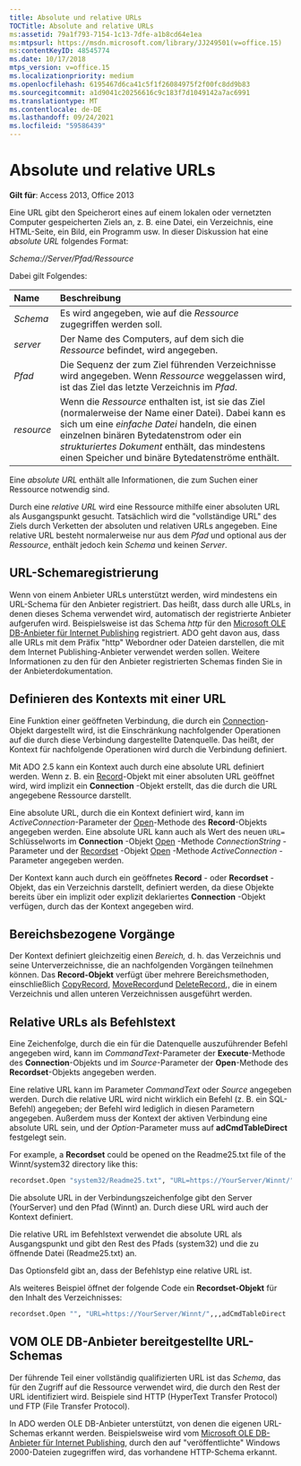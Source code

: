 ```yaml
---
title: Absolute und relative URLs
TOCTitle: Absolute and relative URLs
ms:assetid: 79a1f793-7154-1c13-7dfe-a1b8cd64e1ea
ms:mtpsurl: https://msdn.microsoft.com/library/JJ249501(v=office.15)
ms:contentKeyID: 48545774
ms.date: 10/17/2018
mtps_version: v=office.15
ms.localizationpriority: medium
ms.openlocfilehash: 6195467d6ca41c5f1f26084975f2f00fc8dd9b83
ms.sourcegitcommit: a1d9041c20256616c9c183f7d1049142a7ac6991
ms.translationtype: MT
ms.contentlocale: de-DE
ms.lasthandoff: 09/24/2021
ms.locfileid: "59586439"
---
```

# <a name="absolute-and-relative-urls"></a>Absolute und relative URLs

**Gilt für**: Access 2013, Office 2013    

Eine URL gibt den Speicherort eines auf einem lokalen oder vernetzten Computer gespeicherten Ziels an, z. B. eine Datei, ein Verzeichnis, eine HTML-Seite, ein Bild, ein Programm usw. In dieser Diskussion hat eine *absolute URL* folgendes Format:

*Schema://Server/Pfad/Ressource*

Dabei gilt Folgendes:

|Name |Beschreibung|
|:----|:----------|
|*Schema*|Es wird angegeben, wie auf die *Ressource* zugegriffen werden soll.|
|*server*|Der Name des Computers, auf dem sich die *Ressource* befindet, wird angegeben.|
|*Pfad*|Die Sequenz der zum Ziel führenden Verzeichnisse wird angegeben. Wenn *Ressource* weggelassen wird, ist das Ziel das letzte Verzeichnis im *Pfad*.|
|*resource*|Wenn die *Ressource* enthalten ist, ist sie das Ziel (normalerweise der Name einer Datei). Dabei kann es sich um eine *einfache Datei* handeln, die einen einzelnen binären Bytedatenstrom oder ein *strukturiertes Dokument* enthält, das mindestens einen Speicher und binäre Bytedatenströme enthält.|

Eine *absolute URL* enthält alle Informationen, die zum Suchen einer Ressource notwendig sind.

Durch eine *relative URL* wird eine Ressource mithilfe einer absoluten URL als Ausgangspunkt gesucht. Tatsächlich wird die "vollständige URL" des Ziels durch Verketten der absoluten und relativen URLs angegeben. Eine relative URL besteht normalerweise nur aus dem *Pfad* und optional aus der *Ressource*, enthält jedoch kein *Schema* und keinen *Server*.

## <a name="url-scheme-registration"></a>URL-Schemaregistrierung

Wenn von einem Anbieter URLs unterstützt werden, wird mindestens ein URL-Schema für den Anbieter registriert. Das heißt, dass durch alle URLs, in denen dieses Schema verwendet wird, automatisch der registrierte Anbieter aufgerufen wird. Beispielsweise ist das Schema *http* für den [Microsoft OLE DB-Anbieter für Internet Publishing](microsoft-ole-db-provider-for-internet-publishing.md) registriert. ADO geht davon aus, dass alle URLs mit dem Präfix "http" Webordner oder Dateien darstellen, die mit dem Internet Publishing-Anbieter verwendet werden sollen. Weitere Informationen zu den für den Anbieter registrierten Schemas finden Sie in der Anbieterdokumentation.

## <a name="defining-context-with-a-url"></a>Definieren des Kontexts mit einer URL

Eine Funktion einer geöffneten Verbindung, die durch ein [Connection](connection-object-ado.md)-Objekt dargestellt wird, ist die Einschränkung nachfolgender Operationen auf die durch diese Verbindung dargestellte Datenquelle. Das heißt, der Kontext für nachfolgende Operationen wird durch die Verbindung definiert.

Mit ADO 2.5 kann ein Kontext auch durch eine absolute URL definiert werden. Wenn z. B. ein [Record](record-object-ado.md)-Objekt mit einer absoluten URL geöffnet wird, wird implizit ein **Connection** -Objekt erstellt, das die durch die URL angegebene Ressource darstellt.

Eine absolute URL, durch die ein Kontext definiert wird, kann im *ActiveConnection*-Parameter der [Open](open-method-ado-record.md)-Methode des **Record**-Objekts angegeben werden. Eine absolute URL kann auch als Wert des neuen `URL=` Schlüsselworts im **Connection** -Objekt [Open](open-method-ado-connection.md) -Methode *ConnectionString* -Parameter und der [Recordset](recordset-object-ado.md) -Objekt [Open](open-method-ado-recordset.md) -Methode *ActiveConnection* -Parameter angegeben werden.

Der Kontext kann auch durch ein geöffnetes **Record** - oder **Recordset** -Objekt, das ein Verzeichnis darstellt, definiert werden, da diese Objekte bereits über ein implizit oder explizit deklariertes **Connection** -Objekt verfügen, durch das der Kontext angegeben wird.

## <a name="scoped-operations"></a>Bereichsbezogene Vorgänge

Der Kontext definiert gleichzeitig einen *Bereich,* d. h. das Verzeichnis und seine Unterverzeichnisse, die an nachfolgenden Vorgängen teilnehmen können. Das **Record-Objekt** verfügt über mehrere Bereichsmethoden, einschließlich [CopyRecord](copyrecord-method-ado.md), [MoveRecord](moverecord-method-ado.md)und [DeleteRecord](deleterecord-method-ado.md),, die in einem Verzeichnis und allen unteren Verzeichnissen ausgeführt werden.

## <a name="relative-urls-as-command-text"></a>Relative URLs als Befehlstext

Eine Zeichenfolge, durch die ein für die Datenquelle auszuführender Befehl angegeben wird, kann im *CommandText*-Parameter der **Execute**-Methode des **Connection**-Objekts und im *Source*-Parameter der **Open**-Methode des **Recordset**-Objekts angegeben werden.

Eine relative URL kann im Parameter *CommandText* oder *Source* angegeben werden. Durch die relative URL wird nicht wirklich ein Befehl (z. B. ein SQL-Befehl) angegeben; der Befehl wird lediglich in diesen Parametern angegeben. Außerdem muss der Kontext der aktiven Verbindung eine absolute URL sein, und der *Option*-Parameter muss auf **adCmdTableDirect** festgelegt sein.

For example, a **Recordset** could be opened on the Readme25.txt file of the Winnt/system32 directory like this:

```vb
recordset.Open "system32/Readme25.txt", "URL=https://YourServer/Winnt/",,,adCmdTableDirect 
```

Die absolute URL in der Verbindungszeichenfolge gibt den Server (YourServer) und den Pfad (Winnt) an. Durch diese URL wird auch der Kontext definiert.

Die relative URL im Befehlstext verwendet die absolute URL als Ausgangspunkt und gibt den Rest des Pfads (system32) und die zu öffnende Datei (Readme25.txt) an.

Das Optionsfeld gibt an, dass der Befehlstyp eine relative URL ist.

Als weiteres Beispiel öffnet der folgende Code ein **Recordset-Objekt** für den Inhalt des Verzeichnisses:

```vb
recordset.Open "", "URL=https://YourServer/Winnt/",,,adCmdTableDirect 
```

## <a name="ole-db-provider-supplied-url-schemes"></a>VOM OLE DB-Anbieter bereitgestellte URL-Schemas

Der führende Teil einer vollständig qualifizierten URL ist das *Schema*, das für den Zugriff auf die Ressource verwendet wird, die durch den Rest der URL identifiziert wird. Beispiele sind HTTP (HyperText Transfer Protocol) und FTP (File Transfer Protocol).

In ADO werden OLE DB-Anbieter unterstützt, von denen die eigenen URL-Schemas erkannt werden. Beispielsweise wird vom [Microsoft OLE DB-Anbieter für Internet Publishing](microsoft-ole-db-provider-for-internet-publishing.md), durch den auf "veröffentlichte" Windows 2000-Dateien zugegriffen wird, das vorhandene HTTP-Schema erkannt.

